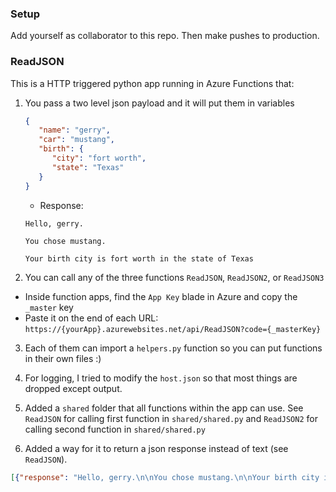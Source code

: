 ### Setup

Add yourself as collaborator to this repo. Then make pushes to production.

### ReadJSON

This is a HTTP triggered python app running in Azure Functions that:

1. You pass a two level json payload and it will put them in variables

   ```json
   {
      "name": "gerry",
      "car": "mustang",
      "birth": {
         "city": "fort worth",
         "state": "Texas"
      }
   }
   ```

   - Response:

   ```
   Hello, gerry.

   You chose mustang.

   Your birth city is fort worth in the state of Texas
   ```

2. You can call any of the three functions `ReadJSON`, `ReadJSON2`, or `ReadJSON3`
  - Inside function apps, find the `App Key` blade in Azure and copy the `_master` key
  - Paste it on the end of each URL: `https://{yourApp}.azurewebsites.net/api/ReadJSON?code={_masterKey}`

3. Each of them can import a `helpers.py` function so you can put functions in their own files :)

4. For logging, I tried to modify the `host.json` so that most things are dropped except output.

5. Added a `shared` folder that all functions within the app can use. See `ReadJSON` for calling first function in `shared/shared.py` and `ReadJSON2` for calling second function in `shared/shared.py`

6. Added a way for it to return a json response instead of text (see `ReadJSON`).

  ```json
  [{"response": "Hello, gerry.\n\nYou chose mustang.\n\nYour birth city is fort worth in the state of Texas", "date_time": "2020-11-30-22-48-21"}]
  ```
